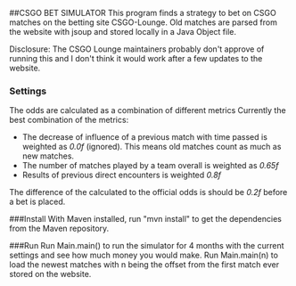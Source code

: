 ##CSGO BET SIMULATOR
This program finds a strategy to bet on CSGO matches on the betting site CSGO-Lounge.
Old matches are parsed from the website with jsoup and stored locally in a Java Object file.

Disclosure: The CSGO Lounge maintainers probably don't approve of running this and I don't think it would work after a few updates to the website.

### Settings
The odds are calculated as a combination of different metrics
Currently the best combination of the metrics:
* The decrease of influence of a previous match with time passed is weighted as _0.0f_ (ignored). This means old matches count as much as new matches.
* The number of matches played by a team overall is weighted as _0.65f_
* Results of previous direct encounters is weighted _0.8f_


The difference of the calculated  to the official odds is should be _0.2f_ before a bet is placed.

###Install
With Maven installed, run "mvn install" to get the dependencies from the Maven repository.

###Run
Run Main.main() to run the simulator for 4 months with the current settings and see how much money you would make.
Run Main.main(n) to load the newest matches with n being the offset from the first match ever stored on the website.